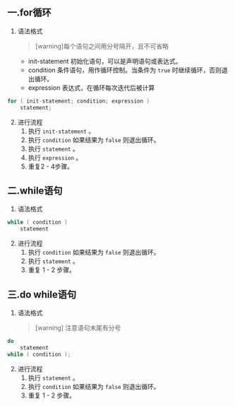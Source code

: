 ## 一.for循环
1.	语法格式
	>[warning]每个语句之间用分号隔开，且不可省略
	
	+	init-statement 初始化语句，可以是声明语句或表达式。
	+	condition 条件语句，用作循环控制。当条件为 `true` 时继续循环，否则退出循环。
	+	expression 表达式，在循环每次迭代后被计算
```c++
for ( init-statement; condition; expression ) 
	statement;
```

2.	进行流程
	1.	执行 `init-statement` 。
	2.	执行 `condition` 如果结果为 `false` 则退出循环。
	3.	执行 `statement`  。
	4.	执行 `expression` 。
	5.	重复2 - 4步骤。

## 二.while语句

1. 	语法格式
```c++
while ( condition ) 
	statement
```
2.	进行流程
	1.	执行 `condition` 如果结果为 `false` 则退出循环。
	2.	执行 `statement`  。
	3.	重复 1 - 2 步骤。

## 三.do while语句
1. 	语法格式
	
	>[warning] 注意语句末尾有分号
```c++
do 
	statement 
while ( condition );
```
2.	进行流程
	1.	执行 `statement`  。
	2.	执行 `condition` 如果结果为 `false` 则退出循环。
	3.	重复 1 - 2 步骤。

